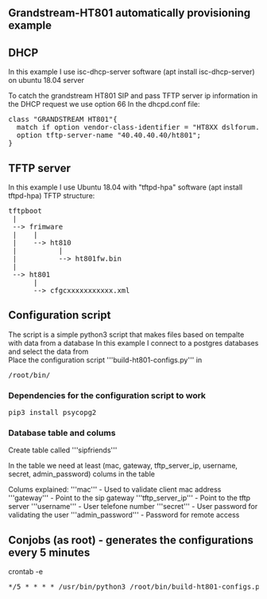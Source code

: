 ## Grandstream-HT801 automatically provisioning example


## DHCP
In this example I use isc-dhcp-server software (apt install isc-dhcp-server) on ubuntu 18.04 server

To catch the grandstream HT801 SIP and pass TFTP server ip information in the DHCP request we use option 66
In the dhcpd.conf file:
<pre>
class "GRANDSTREAM HT801"{
  match if option vendor-class-identifier = "HT8XX dslforum.org";
  option tftp-server-name "40.40.40.40/ht801";
}
</pre>

## TFTP server
In this example I use Ubuntu 18.04 with "tftpd-hpa" software (apt install tftpd-hpa)
TFTP structure:
<pre>
tftpboot
 |
 --> frimware
 |    |
 |    --> ht810
 |          |
 |          --> ht801fw.bin
 |
 --> ht801
      |
      --> cfgcxxxxxxxxxxx.xml
</pre>

## Configuration script
The script is a simple python3 script that makes files based on tempalte with data from a database
In this example I connect to a postgres databases and select the data from  
Place the configuration script '''build-ht801-configs.py''' in <pre>/root/bin/</pre>

### Dependencies for the configuration script to work
<pre>
pip3 install psycopg2
</pre>

### Database table and colums
Create table called '''sipfriends'''

In the table we need at least (mac, gateway, tftp_server_ip, username, secret, admin_password) colums in the table

Colums explained:
'''mac''' - Used to validate client mac address
'''gateway''' - Point to the sip gateway
'''tftp_server_ip''' - Point to the tftp server
'''username''' - User telefone number
'''secret''' - User password for validating the user
'''admin_password''' - Password for remote access


## Conjobs (as root) - generates the configurations every 5 minutes
crontab -e 
<pre>*/5 * * * * /usr/bin/python3 /root/bin/build-ht801-configs.py</pre>
